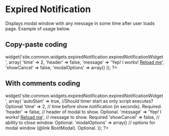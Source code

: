 Expired Notification
====================
Displays modal window with any message in some time after user loads page.
Example of usage below.

Copy-paste coding
-----------------
<?php $this->widget('site.common.widgets.expiredNotification.expiredNotificationWidget', array(
    'time' => 2,
    'header' => false,
    'message' => 'Yep! I works! <a href="">Reload me</a>',
    'showCancel' => false,
    'modalOptions' => array()
)); ?>

With comments coding
--------------------
<?php $this->widget('site.common.widgets.expiredNotification.expiredNotificationWidget', array(
    'autoStart' => true, //Should timer start as only script executes? Optional
    'time' => 2, // time before show notification (in seconds). Required.
    'header' => false, // header of modal to show. Optional.
    'message' => 'Yep! I works! <a href="">Reload me</a>', // message to show. Required
    'showCancel' => false, // ability to close window. Optional.
    'modalOptions' => array() // options for modal window (@link BootModal). Optional.
)); ?>
